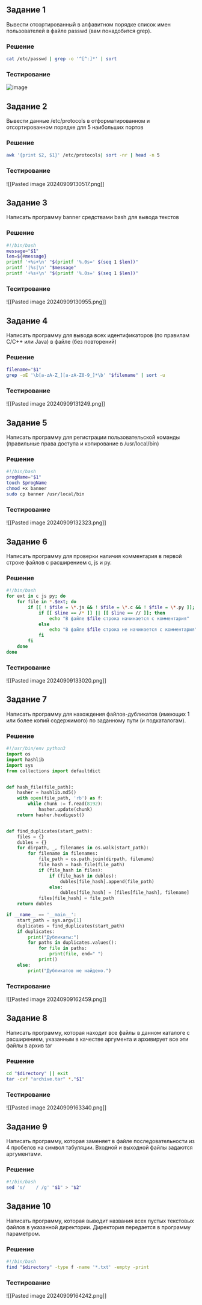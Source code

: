 ## Задание 1
Вывести отсортированный в алфавитном порядке список имен пользователей в файле passwd (вам понадобится grep).
### Решение
```bash
cat /etc/passwd | grep -o '^[^:]*' | sort
```
### Тестирование
![image](https://github.com/user-attachments/assets/0d660b0b-6f7a-4018-ada0-f916f642f0e0)
## Задание 2
Вывести данные /etc/protocols в отформатированном и отсортированном порядке для 5 наибольших портов
### Решение
```bash
awk '{print $2, $1}' /etc/protocols| sort -nr | head -n 5 
```
### Тестирование
![[Pasted image 20240909130517.png]]
## Задание 3
Написать программу banner средствами bash для вывода текстов
### Решение
```bash
#!/bin/bash
message="$1"
len=${#message}
printf '+%s+\n' "$(printf '%.0s=' $(seq 1 $len))"
printf '|%s|\n' "$message"
printf '+%s+\n' "$(printf '%.0s=' $(seq 1 $len))"
```
### Теситрование
![[Pasted image 20240909130955.png]]
## Задание 4
Написать программу для вывода всех идентификаторов (по правилам C/C++ или Java) в файле (без повторений)
### Решение
```bash
filename="$1"
grep -oE '\b[a-zA-Z_][a-zA-Z0-9_]*\b' "$filename" | sort -u
```
### Тестирование 
![[Pasted image 20240909131249.png]]
## Задание 5
Написать программу для регистрации пользовательской команды (правильные права доступа и копирование в /usr/local/bin)
### Решение
```bash
#!/bin/bash
progName="$1"
touch $progName
chmod +x banner
sudo cp banner /usr/local/bin
```
### Тестирование
![[Pasted image 20240909132323.png]]
## Задание 6
Написать программу для проверки наличия комментария в первой строке файлов с расширением c, js и py.
### Решение
```bash
#!/bin/bash
for ext in c js py; do
    for file in *.$ext; do
    	if [[ ! $file = \*.js && ! $file = \*.c && ! $file = \*.py ]]; then
	        if [[ $line == /* ]] || [[ $line == // ]]; then
	            echo "В файле $file строка начинается с комментария"
	        else
	            echo "В файле $file строка не начинается с комментария"
	        fi
        fi
    done
done
```
### Тестирование
![[Pasted image 20240909133020.png]]
## Задание 7
Написать программу для нахождения файлов-дубликатов (имеющих 1 или более копий содержимого) по заданному пути (и подкаталогам).
### Решение
```python
#!/usr/bin/env python3
import os
import hashlib
import sys
from collections import defaultdict


def hash_file(file_path):
    hasher = hashlib.md5()
    with open(file_path, 'rb') as f:
        while chunk := f.read(8192):
            hasher.update(chunk)
    return hasher.hexdigest()


def find_duplicates(start_path):
    files = {}
    dubles = {}
    for dirpath, _, filenames in os.walk(start_path):
        for filename in filenames:
            file_path = os.path.join(dirpath, filename)
            file_hash = hash_file(file_path)
            if (file_hash in files):
                if (file_hash in dubles):
                    dubles[file_hash].append(file_path)
                else:
                    dubles[file_hash] = [files[file_hash], filename]
            files[file_hash] = file_path
    return dubles

if __name__ == '__main__':
    start_path = sys.argv[1]
    duplicates = find_duplicates(start_path)
    if duplicates:
        print("Дубликаты:")
        for paths in duplicates.values():
            for file in paths:
                print(file, end=" ")
            print()
    else:
        print("Дубликатов не найдено.")
```
### Тестирование
![[Pasted image 20240909162459.png]]
## Задание 8
Написать программу, которая находит все файлы в данном каталоге с расширением, указанным в качестве аргумента и архивирует все эти файлы в архив tar
### Решение
```bash
cd "$directory" || exit
tar -cvf "archive.tar" *."$1"
```
### Тестирование
![[Pasted image 20240909163340.png]]
## Задание 9
Написать программу, которая заменяет в файле последовательности из 4 пробелов на символ табуляции. Входной и выходной файлы задаются аргументами.
### Решение
```bash
#!/bin/bash
sed 's/    / /g' "$1" > "$2"
```
## Задание 10
Написать программу, которая выводит названия всех пустых текстовых файлов в указанной директории. Директория передается в программу параметром.
### Решение
```bash
#!/bin/bash
find "$directory" -type f -name '*.txt' -empty -print
```
### Тестирование
![[Pasted image 20240909164242.png]]

